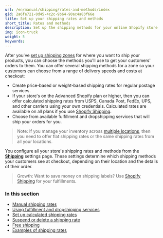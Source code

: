 ```yaml
---
url: /en/manual/shipping/rates-and-methods/index
gid: 2a6fe721-0d45-4c2c-9b64-90ac4a83f66e
title: Set up your shipping rates and methods
short_title: Rates and methods
description: Set up the shipping methods for your online Shopify store.
img: icon-truck
weight: 5
keywords:
---
```


After you've [set up shipping zones](/manual/shipping/zones) for where you want to ship your products, you can choose the methods you'll use to get your customers' orders to them. You can offer several shipping methods for a zone so your customers can choose from a range of delivery speeds and costs at checkout:

  * Create price-based or weight-based shipping rates for regular postage services.
  * If your store's on the Advanced Shopify plan or higher, then you can offer calculated shipping rates from USPS, Canada Post, FedEx, UPS, and other carriers using your own credentials. Calculated rates are available on all plans if you use [Shopify Shipping](/manual/shipping/shopify-shipping/setting-up-shopify-shipping/#add-calculated-rates-to-zones).
  * Choose from available fulfillment and dropshipping services that will ship your orders for you.

> Note:
> If you manage your inventory across [multiple locations](/manual/locations), then you need to offer flat shipping rates or the same shipping rates from all your locations.

You configure all your store's shipping rates and methods from the [**Shipping**](//www.shopify.com/admin/settings/shipping) settings page. These settings determine which shipping methods your customers see at checkout, depending on their location and the details of their order.

>Growth:
>Want to save money on shipping labels? Use [Shopify Shipping](/manual/shipping/shopify-shipping) for your fulfillments.


### In this section

* [Manual shipping rates](/manual/shipping/rates-and-methods/manual-rates)
* [Using fulfillment and dropshipping services](/manual/shipping/rates-and-methods/fulfillment-services)
* [Set up calculated shipping rates](/manual/shipping/rates-and-methods/custom-calculated-rates)
* [Suspend or delete a shipping rate](/manual/shipping/rates-and-methods/delete-rates)
* [Free shipping](manual/shipping/rates-and-methods/free-shipping)
* [Examples of shipping rates](/manual/shipping/rates-and-methods/examples)
